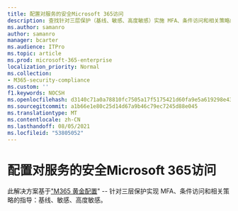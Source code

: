 ```yaml
---
title: 配置对服务的安全Microsoft 365访问
description: 查找针对三层保护（基线、敏感、高度敏感）实施 MFA、条件访问和相关策略的规范性指南。
ms.author: samanro
author: samanro
manager: bcarter
ms.audience: ITPro
ms.topic: article
ms.prod: microsoft-365-enterprise
localization_priority: Normal
ms.collection:
- M365-security-compliance
ms.custom: ''
f1.keywords: NOCSH
ms.openlocfilehash: d3140c71a0a78810fc7505a17f5175421d60fa9e5a619298e43f69106555595a
ms.sourcegitcommit: a1b66e1e80c25d14d67a9b46c79ec7245d88e045
ms.translationtype: MT
ms.contentlocale: zh-CN
ms.lasthandoff: 08/05/2021
ms.locfileid: "53805052"
---
```

# <a name="configure-secure-access-to-microsoft-365-services"></a>配置对服务的安全Microsoft 365访问

此解决方案基于["M365 黄金配置](../security/office-365-security/microsoft-365-policies-configurations.md)" -- 针对三层保护实现 MFA、条件访问和相关策略的指导：基线、敏感、高度敏感。